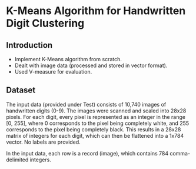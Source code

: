 # K-Means Algorithm for Handwritten Digit Clustering

## Introduction

- Implement K-Means algorithm from scratch.
- Dealt with image data (processed and stored in vector format).
- Used V-measure for evaluation.

## Dataset

The input data (provided under Test) consists of 10,740 images of handwritten digits (0-9). The images were scanned and scaled into 28x28 pixels. For each digit, every pixel is represented as an integer in the range [0, 255], where 0 corresponds to the pixel being completely white, and 255 corresponds to the pixel being completely black. This results in a 28x28 matrix of integers for each digit, which can then be flattened into a 1x784 vector. No labels are provided.

In the input data, each row is a record (image), which contains 784 comma-delimited integers.
